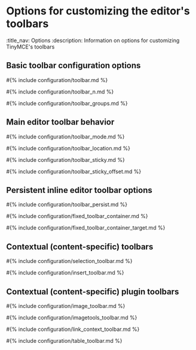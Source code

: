 # Options for customizing the editor's toolbars
:title_nav: Options
:description: Information on options for customizing TinyMCE's toolbars

## Basic toolbar configuration options

#{% include configuration/toolbar.md %}

#{% include configuration/toolbar_n.md %}

#{% include configuration/toolbar_groups.md %}

## Main editor toolbar behavior

#{% include configuration/toolbar_mode.md %}

#{% include configuration/toolbar_location.md %}

#{% include configuration/toolbar_sticky.md %}

#{% include configuration/toolbar_sticky_offset.md %}

## Persistent inline editor toolbar options

#{% include configuration/toolbar_persist.md %}

#{% include configuration/fixed_toolbar_container.md %}

#{% include configuration/fixed_toolbar_container_target.md %}

## Contextual (content-specific) toolbars

#{% include configuration/selection_toolbar.md %}

#{% include configuration/insert_toolbar.md %}

## Contextual (content-specific) plugin toolbars

#{% include configuration/image_toolbar.md %}

#{% include configuration/imagetools_toolbar.md %}

#{% include configuration/link_context_toolbar.md %}

#{% include configuration/table_toolbar.md %}
